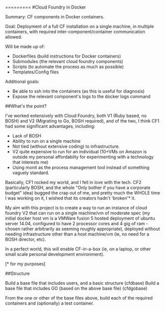 =========
#Cloud Foundry in Docker

Summary:  CF components in Docker containers.

Goal: Deployment of a full CF installation on a single machine, in multiple containers, with required inter-component/container communication allowed.

Will be made up of:
- Dockerfiles (build instructions for Docker containers)
- Submodules (the relevant cloud foundry components)
- Scripts (to automate the process as much as possible)
- Templates/Config files

Additional goals: 
- Be able to ssh into the containers (as this is useful for diagnosis)
- Expose the relevant component's logs to the docker logs command


##What's the point?

I've worked extensively with Cloud Foundry, both V1 (Ruby based, no BOSH) and V2 (Migrating to Go, BOSH required), and of the two, I think CF1 had some significant advantages, including:
- Lack of BOSH
- Ability to run on a single machine
- Not tied (without extensive coding) to infrastructure.
- V2 quite expensive to run for an individual (10+VMs on Amazon is outside my personal affordabilty for experimenting with a technology that interests me)
- Using monit as the process management tool instead of something vaguely standard.

Basically, CF1 rocked my world, and I fell in love with the tech.  CF2 (particularly BOSH, and the whole "Only bother if you have a corporate budget" idea) bugged the crap out of me, and pretty much the WHOLE time I was working on it, I wished that its creators hadn't 'broken'* it.

My aim with this project is to create a way to run an instance of cloud foundry V2 that can run on a single machine/vm of moderate spec (my initial docker host vm is a VMWare fusion 5 hosted deployment of ubuntu server 14.04, configured to have 2 processor cores and 4 gig of ram - chosen rather arbitrarily as seeming roughly appropriate), deployed without needing infrastructure other than a host machine/vm (ie, no need for a BOSH director, etc).

In a perfect world, this will enable CF-in-a-box (ie, on a laptop, or other small scale personal development environment).

[* for my purposes]


##Structure

Build a base file that includes users, and a basic structure (cfdbase)
Build a base file that includes GO (based on the above base file) (cfdgobase)

From the one or other of the base files above, build each of the required containers and (optionally) a test container.